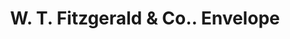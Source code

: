 ---
doi: 10.7916/D8ZC9F3N
date_other: '1902'
date_other_textual: '1902'
form: printed ephemera
genre:
- Envelopes
name:
- W. T. Fitzgerald & Co.
object_in_context_url: https://biggert.cul.columbia.edu/items/view/ave_biggert_01732
subject_hierarchical_geographic:
- Washington, District of Columbia, United States
subject_name:
- W. T. Fitzgerald & Co.
title: W. T. Fitzgerald & Co.. Envelope
sort_title: W. T. Fitzgerald & Co.. Envelope
call_number: ave_biggert_01732
coordinates:
- 38.90472222222222,-77.01638888888888
pid: ave_biggert_01732
identifiers: ave_biggert_01732
canvas_id: ldpd:396990
permalink: "/items/ave_biggert_01732/"
layout: iiif-image-page
---